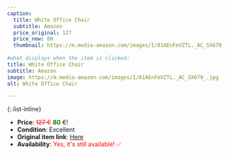 ```yaml
---
caption:
  title: White Office Chair
  subtitle: Amazon
  price_original: 127
  price_new: 80
  thumbnail: https://m.media-amazon.com/images/I/81AEnFeVZTL._AC_SX679_.jpg
  
#what displays when the item is clicked:
title: White Office Chair
subtitle: Amazon
image: https://m.media-amazon.com/images/I/81AEnFeVZTL._AC_SX679_.jpg
alt: White Office Chair

---
```

{:.list-inline} 
- **Price**: <span style="color:red"><del>127 €</del></span> <span style="color:green">**80**</span> €!
- **Condition**: Excellent
- **Original item link**: [Here](https://www.amazon.de/dp/B0899LSG8X?psc=1&ref=ppx_yo2ov_dt_b_product_details)
- **Availability**: <span style='color:red'>Yes, it's still available! ✅</span>
